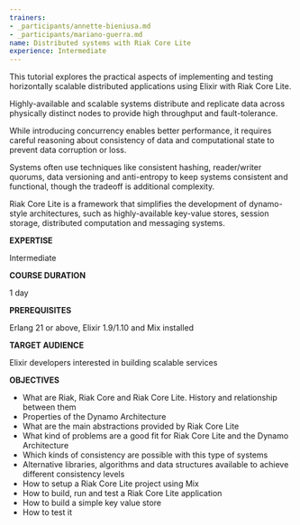 ```yaml
---
trainers:
- _participants/annette-bieniusa.md
- _participants/mariano-guerra.md
name: Distributed systems with Riak Core Lite
experience: Intermediate
---
```

This tutorial explores the practical aspects of implementing and testing horizontally scalable distributed applications using Elixir with Riak Core Lite.

Highly-available and scalable systems distribute and replicate data across physically distinct nodes to provide high throughput and fault-tolerance.

While introducing concurrency enables better performance, it requires careful reasoning about consistency of data and computational state to prevent data corruption or loss.

Systems often use techniques like consistent hashing, reader/writer quorums, data versioning and anti-entropy to keep systems consistent and functional, though the tradeoff is additional complexity.

Riak Core Lite is a framework that simplifies the development of dynamo-style architectures, such as highly-available key-value stores, session storage, distributed computation and messaging systems.

**EXPERTISE**

Intermediate

**COURSE DURATION**

1 day

**PREREQUISITES**

Erlang 21 or above, Elixir 1.9/1.10 and Mix installed

**TARGET AUDIENCE**

Elixir developers interested in building scalable services


**OBJECTIVES**

* What are Riak, Riak Core and Riak Core Lite. History and relationship between them
* Properties of the Dynamo Architecture
* What are the main abstractions provided by Riak Core Lite
* What kind of problems are a good fit for Riak Core Lite and the Dynamo Architecture
* Which kinds of consistency are possible with this type of systems
* Alternative libraries, algorithms and data structures available to achieve different consistency levels
* How to setup a Riak Core Lite project using Mix
* How to build, run and test a Riak Core Lite application
* How to build a simple key value store
* How to test it